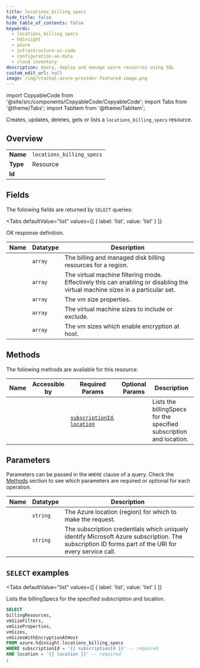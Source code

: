 ```yaml
--- 
title: locations_billing_specs
hide_title: false
hide_table_of_contents: false
keywords:
  - locations_billing_specs
  - hdinsight
  - azure
  - infrastructure-as-code
  - configuration-as-data
  - cloud inventory
description: Query, deploy and manage azure resources using SQL
custom_edit_url: null
image: /img/stackql-azure-provider-featured-image.png
---
```


import CopyableCode from '@site/src/components/CopyableCode/CopyableCode';
import Tabs from '@theme/Tabs';
import TabItem from '@theme/TabItem';

Creates, updates, deletes, gets or lists a <code>locations_billing_specs</code> resource.

## Overview
<table><tbody>
<tr><td><b>Name</b></td><td><code>locations_billing_specs</code></td></tr>
<tr><td><b>Type</b></td><td>Resource</td></tr>
<tr><td><b>Id</b></td><td><CopyableCode code="azure.hdinsight.locations_billing_specs" /></td></tr>
</tbody></table>

## Fields

The following fields are returned by `SELECT` queries:

<Tabs
    defaultValue="list"
    values={[
        { label: 'list', value: 'list' }
    ]}
>
<TabItem value="list">

OK response definition.

<table>
<thead>
    <tr>
    <th>Name</th>
    <th>Datatype</th>
    <th>Description</th>
    </tr>
</thead>
<tbody>
<tr>
    <td><CopyableCode code="billingResources" /></td>
    <td><code>array</code></td>
    <td>The billing and managed disk billing resources for a region.</td>
</tr>
<tr>
    <td><CopyableCode code="vmSizeFilters" /></td>
    <td><code>array</code></td>
    <td>The virtual machine filtering mode. Effectively this can enabling or disabling the virtual machine sizes in a particular set.</td>
</tr>
<tr>
    <td><CopyableCode code="vmSizeProperties" /></td>
    <td><code>array</code></td>
    <td>The vm size properties.</td>
</tr>
<tr>
    <td><CopyableCode code="vmSizes" /></td>
    <td><code>array</code></td>
    <td>The virtual machine sizes to include or exclude.</td>
</tr>
<tr>
    <td><CopyableCode code="vmSizesWithEncryptionAtHost" /></td>
    <td><code>array</code></td>
    <td>The vm sizes which enable encryption at host.</td>
</tr>
</tbody>
</table>
</TabItem>
</Tabs>

## Methods

The following methods are available for this resource:

<table>
<thead>
    <tr>
    <th>Name</th>
    <th>Accessible by</th>
    <th>Required Params</th>
    <th>Optional Params</th>
    <th>Description</th>
    </tr>
</thead>
<tbody>
<tr>
    <td><a href="#list"><CopyableCode code="list" /></a></td>
    <td><CopyableCode code="select" /></td>
    <td><a href="#parameter-subscriptionId"><code>subscriptionId</code></a>, <a href="#parameter-location"><code>location</code></a></td>
    <td></td>
    <td>Lists the billingSpecs for the specified subscription and location.</td>
</tr>
</tbody>
</table>

## Parameters

Parameters can be passed in the `WHERE` clause of a query. Check the [Methods](#methods) section to see which parameters are required or optional for each operation.

<table>
<thead>
    <tr>
    <th>Name</th>
    <th>Datatype</th>
    <th>Description</th>
    </tr>
</thead>
<tbody>
<tr id="parameter-location">
    <td><CopyableCode code="location" /></td>
    <td><code>string</code></td>
    <td>The Azure location (region) for which to make the request.</td>
</tr>
<tr id="parameter-subscriptionId">
    <td><CopyableCode code="subscriptionId" /></td>
    <td><code>string</code></td>
    <td>The subscription credentials which uniquely identify Microsoft Azure subscription. The subscription ID forms part of the URI for every service call.</td>
</tr>
</tbody>
</table>

## `SELECT` examples

<Tabs
    defaultValue="list"
    values={[
        { label: 'list', value: 'list' }
    ]}
>
<TabItem value="list">

Lists the billingSpecs for the specified subscription and location.

```sql
SELECT
billingResources,
vmSizeFilters,
vmSizeProperties,
vmSizes,
vmSizesWithEncryptionAtHost
FROM azure.hdinsight.locations_billing_specs
WHERE subscriptionId = '{{ subscriptionId }}' -- required
AND location = '{{ location }}' -- required
;
```
</TabItem>
</Tabs>
